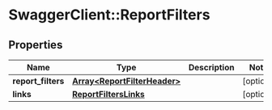 # SwaggerClient::ReportFilters

## Properties
Name | Type | Description | Notes
------------ | ------------- | ------------- | -------------
**report_filters** | [**Array&lt;ReportFilterHeader&gt;**](ReportFilterHeader.md) |  | [optional] 
**links** | [**ReportFiltersLinks**](ReportFiltersLinks.md) |  | [optional] 


